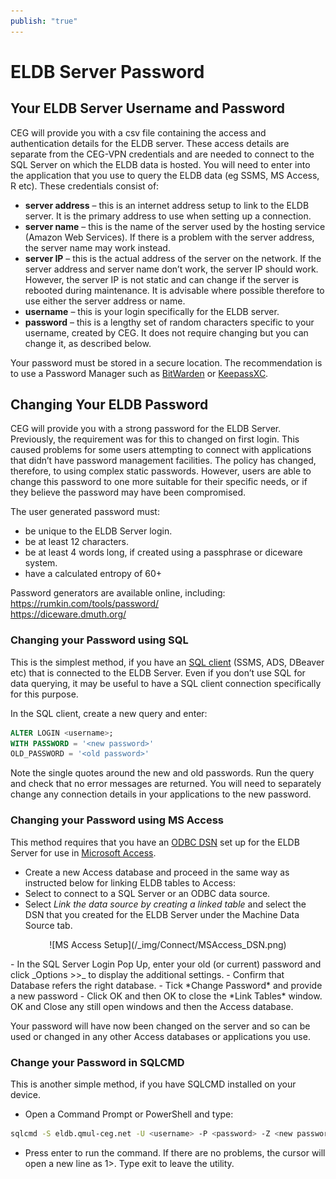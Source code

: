 ```yaml
---
publish: "true"
---
```

# ELDB Server Password
## Your ELDB Server Username and Password
CEG will provide you with a csv file containing the access and authentication details for the ELDB server. These access details are separate from the CEG-VPN credentials and are needed to connect to the SQL Server on which the ELDB data is hosted.  You will need to enter into the application that you use to query the ELDB data (eg SSMS, MS Access, R etc). These credentials consist of:

- **server address** – this is an internet address setup to link to the ELDB server. It is the primary address to use when setting up a connection.
- **server name** – this is the name of the server used by the hosting service (Amazon Web Services). If there is a problem with the server address, the server name may work instead.
- **server IP** – this is the actual address of the server on the network. If the server address and server name don’t work, the server IP should work. However, the server IP is not static and can change if the server is rebooted during maintenance. It is advisable where possible therefore to use either the server address or name.
- **username** – this is your login specifically for the ELDB server.
- **password** – this is a lengthy set of random characters specific to your username, created by CEG. It does not require changing but you can change it, as described below.

Your password must be stored in a secure location. The recommendation is to use a Password Manager such as [BitWarden](https://bitwarden.com) or [KeepassXC](https://keepassxc.org).

## Changing Your ELDB Password
CEG will provide you with a strong password for the ELDB Server. Previously, the requirement was for this to changed on first login. This caused problems for some users attempting to connect with applications that didn’t have password management facilities. The policy has changed, therefore, to using complex static passwords. However, users are able to change this password to one more suitable for their specific needs, or if they believe the password may have been compromised.

The user generated password must:

- be unique to the ELDB Server login.
- be at least 12 characters.
- be at least 4 words long, if created using a passphrase or diceware system.
- have a calculated entropy of 60+

Password generators are available online, including:  
<https://rumkin.com/tools/password/>  
<https://diceware.dmuth.org/>

### Changing your Password using SQL
This is the simplest method, if you have an [SQL client](Connection/Clients/SQL_Clients.md) (SSMS, ADS, DBeaver etc) that is connected to the ELDB Server. Even if you don’t use SQL for data querying, it may be useful to have a SQL client connection specifically for this purpose.

In the SQL client, create a new query and enter:
```sql
ALTER LOGIN <username>;
WITH PASSWORD = '<new password>'
OLD_PASSWORD = '<old password>'
```
Note the single quotes around the new and old passwords. Run the query and check that no error messages are returned.
You will need to separately change any connection details in your applications to the new password.

### Changing your Password using MS Access
This method requires that you have an [ODBC DSN](Connection/Clients/ODBC_DSN.md) set up for the ELDB Server for use in [Microsoft Access](Connection/Clients/MS_Access.md).

- Create a new Access database and proceed in the same way as instructed below for linking ELDB tables to Access:
- Select to connect to a SQL Server or an ODBC data source.
- Select *Link the data source by creating a linked table* and select the DSN that you created for the ELDB Server under the Machine Data Source tab.
<p markdown="span" align="center">
![MS Access Setup](/_img/Connect/MSAccess_DSN.png)
</p>
- In the SQL Server Login Pop Up, enter your old (or current) password and click _Options >>_ to display the additional settings.
- Confirm that Database refers the right database.
- Tick *Change Password* and provide a new password
- Click OK and then OK to close the *Link Tables* window. OK and Close any still open windows and then the Access database.

Your password will have now been changed on the server and so can be used or changed in any other Access databases or applications you use.
### Change your Password in SQLCMD
This is another simple method, if you have SQLCMD installed on your device.

- Open a Command Prompt or PowerShell and type:
```bash
sqlcmd -S eldb.qmul-ceg.net -U <username> -P <password> -Z <new password>
```
- Press enter to run the command. If there are no problems, the cursor will open a new line as 1>. Type exit to leave the utility.